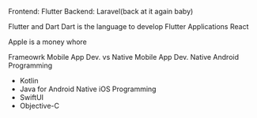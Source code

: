 Frontend: Flutter
Backend: Laravel(back at it again baby)

Flutter and Dart
Dart is the language to develop Flutter Applications
React

Apple is a money whore

Frameowrk Mobile App Dev.
vs Native Mobile App Dev.
Native Android Programming
- Kotlin
- Java for Android
Native iOS Programming
- SwiftUI
- Objective-C

